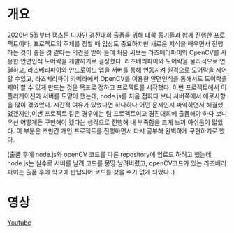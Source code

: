 # 개요

  2020년 5월부터 캡스톤 디자인 경진대회 출품을 위해 대학 동기들과 함께 진행한 프로젝트이다. 프로젝트의 주제를 정할 때 입상도 중요하지만 새로운 지식을 배우면서 진행하는 것이 좋을 것 같다는 의견을 받아 들여 처음 써보는 라즈베리파이와 OpenCV를 사용한 안면인식 도어락을 개발하기로 결정했다. 라즈베리파이와 도어락을 물리적으로 연결하고, 라즈베리파이와 안드로이드 앱을 서버를 통해 연동시켜 원격으로 도어락을 제어 할 수있고, 라즈베리파이 카메라에서 OpenCV를 이용한 안면인식을 통해서도 도어락을 제어 할 수 있게 만드는 것을 목표로 정하고 프로젝트를 시작했다.
  이번 프로젝트에서 어플리케이션과 서버를 도맡아 했는데, node.js를 처음 접하다 보니 서버쪽에서 애로사항을 많이 겪었었다. 시간적 여유가 있었다면 하나하나 어떤 문제인지 파악하면서 해결했었겠지만,이번 프로젝트 같은 경우에는 팀 프로젝트이고 경진대회에 출품해야 하다 보니 우선 어떻게든 구현해야 겠다는 생각으로 진행해 내 부족함을 크게 느껴 아쉬움이 많았다. 이 부분은 조만간 개인 프로젝트를 진행하면서 다시 공부해 완벽하게 구현하기로 했다.
  
  (출품 후에 node.js와 openCV 코드를 다른 repository에 업로드 하려고 했는데, node.js는 실수로 서버를 날려 코드를 몽땅 날려버렸고, openCV코드가 있는 라즈베리파이는 출품 후에 학교에 반납되어 코드를 찾을 수가 없게 되었다..)
# 영상

[Youtube](https://youtu.be/wAI3LtQ77M8)
